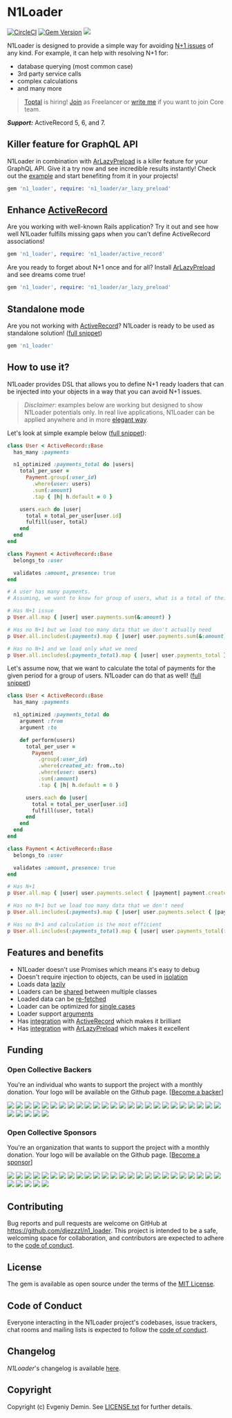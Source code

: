 # N1Loader

[![CircleCI][1]][2]
[![Gem Version][3]][4]
[![][9]][10]

N1Loader is designed to provide a simple way for avoiding [N+1 issues][7] of any kind. 
For example, it can help with resolving N+1 for:
- database querying (most common case)
- 3rd party service calls
- complex calculations
- and many more

> [Toptal](https://www.toptal.com#snag-only-shrewd-web-development-experts) is hiring! [Join](https://www.toptal.com#snag-only-shrewd-web-development-experts) as Freelancer or [write me](mailto:lawliet.djez@gmail.com) if you want to join Core team.

___Support:___ ActiveRecord 5, 6, and 7.

## Killer feature for GraphQL API

N1Loader in combination with [ArLazyPreload][6] is a killer feature for your GraphQL API. 
Give it a try now and see incredible results instantly! Check out the [example](examples/graphql.rb) and start benefiting from it in your projects!

```ruby
gem 'n1_loader', require: 'n1_loader/ar_lazy_preload'
```

## Enhance [ActiveRecord][5]

Are you working with well-known Rails application? Try it out and see how well N1Loader fulfills missing gaps when you can't define ActiveRecord associations!

```ruby
gem 'n1_loader', require: 'n1_loader/active_record'
```

Are you ready to forget about N+1 once and for all? Install [ArLazyPreload][6] and see dreams come true!

```ruby
gem 'n1_loader', require: 'n1_loader/ar_lazy_preload'
```

## Standalone mode

Are you not working with [ActiveRecord][5]? N1Loader is ready to be used as standalone solution! ([full snippet](examples/core.rb))

```ruby
gem 'n1_loader'
```

## How to use it?

N1Loader provides DSL that allows you to define N+1 ready loaders that can 
be injected into your objects in a way that you can avoid N+1 issues.

> _Disclaimer_: examples below are working but designed to show N1Loader potentials only.
In real live applications, N1Loader can be applied anywhere and in more [elegant way](examples/isolated_loader.rb).  

Let's look at simple example below ([full snippet](examples/active_record_integration.rb)):
```ruby
class User < ActiveRecord::Base
  has_many :payments

  n1_optimized :payments_total do |users|
    total_per_user = 
      Payment.group(:user_id)
        .where(user: users)
        .sum(:amount)
        .tap { |h| h.default = 0 }

    users.each do |user|
      total = total_per_user[user.id]
      fulfill(user, total)
    end
  end
end

class Payment < ActiveRecord::Base
  belongs_to :user

  validates :amount, presence: true
end

# A user has many payments. 
# Assuming, we want to know for group of users, what is a total of their payments, we can do the following:

# Has N+1 issue
p User.all.map { |user| user.payments.sum(&:amount) }

# Has no N+1 but we load too many data that we don't actually need
p User.all.includes(:payments).map { |user| user.payments.sum(&:amount) }

# Has no N+1 and we load only what we need
p User.all.includes(:payments_total).map { |user| user.payments_total }
```

Let's assume now, that we want to calculate the total of payments for the given period for a group of users. 
N1Loader can do that as well! ([full snippet](examples/arguments_support.rb)) 

```ruby
class User < ActiveRecord::Base
  has_many :payments

  n1_optimized :payments_total do
    argument :from
    argument :to

    def perform(users)
      total_per_user =
        Payment
          .group(:user_id)
          .where(created_at: from..to)
          .where(user: users)
          .sum(:amount)
          .tap { |h| h.default = 0 }

      users.each do |user|
        total = total_per_user[user.id]
        fulfill(user, total)
      end
    end
  end
end

class Payment < ActiveRecord::Base
  belongs_to :user

  validates :amount, presence: true
end

# Has N+1
p User.all.map { |user| user.payments.select { |payment| payment.created_at >= from && payment.created_at <= to }.sum(&:amount) }

# Has no N+1 but we load too many data that we don't need
p User.all.includes(:payments).map { |user| user.payments.select { |payment| payment.created_at >= from && payment.created_at <= to }.sum(&:amount) }

# Has no N+1 and calculation is the most efficient
p User.all.includes(:payments_total).map { |user| user.payments_total(from: from, to: to) }
```

## Features and benefits

- N1Loader doesn't use Promises which means it's easy to debug
- Doesn't require injection to objects, can be used in [isolation](examples/isolated_loader.rb)
- Loads data [lazily](examples/lazy_loading.rb)
- Loaders can be [shared](examples/shared_loader.rb) between multiple classes
- Loaded data can be [re-fetched](examples/reloading.rb)
- Loader can be optimized for [single cases](examples/single_case.rb)
- Loader support [arguments](examples/arguments_support.rb)
- Has [integration](examples/active_record_integration.rb) with [ActiveRecord][5] which makes it brilliant
- Has [integration](examples/ar_lazy_integration.rb) with [ArLazyPreload][6] which makes it excellent

## Funding

### Open Collective Backers

You're an individual who wants to support the project with a monthly donation. Your logo will be available on the Github page. [[Become a backer](https://opencollective.com/n1_loader#backer)]

<a href="https://opencollective.com/n1_loader/backer/0/website" target="_blank"><img src="https://opencollective.com/n1_loader/backer/0/avatar.svg"></a>
<a href="https://opencollective.com/n1_loader/backer/1/website" target="_blank"><img src="https://opencollective.com/n1_loader/backer/1/avatar.svg"></a>
<a href="https://opencollective.com/n1_loader/backer/2/website" target="_blank"><img src="https://opencollective.com/n1_loader/backer/2/avatar.svg"></a>
<a href="https://opencollective.com/n1_loader/backer/3/website" target="_blank"><img src="https://opencollective.com/n1_loader/backer/3/avatar.svg"></a>
<a href="https://opencollective.com/n1_loader/backer/4/website" target="_blank"><img src="https://opencollective.com/n1_loader/backer/4/avatar.svg"></a>
<a href="https://opencollective.com/n1_loader/backer/5/website" target="_blank"><img src="https://opencollective.com/n1_loader/backer/5/avatar.svg"></a>
<a href="https://opencollective.com/n1_loader/backer/6/website" target="_blank"><img src="https://opencollective.com/n1_loader/backer/6/avatar.svg"></a>
<a href="https://opencollective.com/n1_loader/backer/7/website" target="_blank"><img src="https://opencollective.com/n1_loader/backer/7/avatar.svg"></a>
<a href="https://opencollective.com/n1_loader/backer/8/website" target="_blank"><img src="https://opencollective.com/n1_loader/backer/8/avatar.svg"></a>
<a href="https://opencollective.com/n1_loader/backer/9/website" target="_blank"><img src="https://opencollective.com/n1_loader/backer/9/avatar.svg"></a>
<a href="https://opencollective.com/n1_loader/backer/10/website" target="_blank"><img src="https://opencollective.com/n1_loader/backer/10/avatar.svg"></a>
<a href="https://opencollective.com/n1_loader/backer/11/website" target="_blank"><img src="https://opencollective.com/n1_loader/backer/11/avatar.svg"></a>
<a href="https://opencollective.com/n1_loader/backer/12/website" target="_blank"><img src="https://opencollective.com/n1_loader/backer/12/avatar.svg"></a>
<a href="https://opencollective.com/n1_loader/backer/13/website" target="_blank"><img src="https://opencollective.com/n1_loader/backer/13/avatar.svg"></a>
<a href="https://opencollective.com/n1_loader/backer/14/website" target="_blank"><img src="https://opencollective.com/n1_loader/backer/14/avatar.svg"></a>
<a href="https://opencollective.com/n1_loader/backer/15/website" target="_blank"><img src="https://opencollective.com/n1_loader/backer/15/avatar.svg"></a>
<a href="https://opencollective.com/n1_loader/backer/16/website" target="_blank"><img src="https://opencollective.com/n1_loader/backer/16/avatar.svg"></a>
<a href="https://opencollective.com/n1_loader/backer/17/website" target="_blank"><img src="https://opencollective.com/n1_loader/backer/17/avatar.svg"></a>
<a href="https://opencollective.com/n1_loader/backer/18/website" target="_blank"><img src="https://opencollective.com/n1_loader/backer/18/avatar.svg"></a>
<a href="https://opencollective.com/n1_loader/backer/19/website" target="_blank"><img src="https://opencollective.com/n1_loader/backer/19/avatar.svg"></a>
<a href="https://opencollective.com/n1_loader/backer/20/website" target="_blank"><img src="https://opencollective.com/n1_loader/backer/20/avatar.svg"></a>
<a href="https://opencollective.com/n1_loader/backer/21/website" target="_blank"><img src="https://opencollective.com/n1_loader/backer/21/avatar.svg"></a>
<a href="https://opencollective.com/n1_loader/backer/22/website" target="_blank"><img src="https://opencollective.com/n1_loader/backer/22/avatar.svg"></a>
<a href="https://opencollective.com/n1_loader/backer/23/website" target="_blank"><img src="https://opencollective.com/n1_loader/backer/23/avatar.svg"></a>
<a href="https://opencollective.com/n1_loader/backer/24/website" target="_blank"><img src="https://opencollective.com/n1_loader/backer/24/avatar.svg"></a>
<a href="https://opencollective.com/n1_loader/backer/25/website" target="_blank"><img src="https://opencollective.com/n1_loader/backer/25/avatar.svg"></a>
<a href="https://opencollective.com/n1_loader/backer/26/website" target="_blank"><img src="https://opencollective.com/n1_loader/backer/26/avatar.svg"></a>
<a href="https://opencollective.com/n1_loader/backer/27/website" target="_blank"><img src="https://opencollective.com/n1_loader/backer/27/avatar.svg"></a>
<a href="https://opencollective.com/n1_loader/backer/28/website" target="_blank"><img src="https://opencollective.com/n1_loader/backer/28/avatar.svg"></a>
<a href="https://opencollective.com/n1_loader/backer/29/website" target="_blank"><img src="https://opencollective.com/n1_loader/backer/29/avatar.svg"></a>

### Open Collective Sponsors

You're an organization that wants to support the project with a monthly donation. Your logo will be available on the Github page. [[Become a sponsor](https://opencollective.com/n1_loader#sponsor)]

<a href="https://opencollective.com/n1_loader/sponsor/0/website" target="_blank"><img src="https://opencollective.com/n1_loader/sponsor/0/avatar.svg"></a>
<a href="https://opencollective.com/n1_loader/sponsor/1/website" target="_blank"><img src="https://opencollective.com/n1_loader/sponsor/1/avatar.svg"></a>
<a href="https://opencollective.com/n1_loader/sponsor/2/website" target="_blank"><img src="https://opencollective.com/n1_loader/sponsor/2/avatar.svg"></a>
<a href="https://opencollective.com/n1_loader/sponsor/3/website" target="_blank"><img src="https://opencollective.com/n1_loader/sponsor/3/avatar.svg"></a>
<a href="https://opencollective.com/n1_loader/sponsor/4/website" target="_blank"><img src="https://opencollective.com/n1_loader/sponsor/4/avatar.svg"></a>
<a href="https://opencollective.com/n1_loader/sponsor/5/website" target="_blank"><img src="https://opencollective.com/n1_loader/sponsor/5/avatar.svg"></a>
<a href="https://opencollective.com/n1_loader/sponsor/6/website" target="_blank"><img src="https://opencollective.com/n1_loader/sponsor/6/avatar.svg"></a>
<a href="https://opencollective.com/n1_loader/sponsor/7/website" target="_blank"><img src="https://opencollective.com/n1_loader/sponsor/7/avatar.svg"></a>
<a href="https://opencollective.com/n1_loader/sponsor/8/website" target="_blank"><img src="https://opencollective.com/n1_loader/sponsor/8/avatar.svg"></a>
<a href="https://opencollective.com/n1_loader/sponsor/9/website" target="_blank"><img src="https://opencollective.com/n1_loader/sponsor/9/avatar.svg"></a>
<a href="https://opencollective.com/n1_loader/sponsor/10/website" target="_blank"><img src="https://opencollective.com/n1_loader/sponsor/10/avatar.svg"></a>
<a href="https://opencollective.com/n1_loader/sponsor/11/website" target="_blank"><img src="https://opencollective.com/n1_loader/sponsor/11/avatar.svg"></a>
<a href="https://opencollective.com/n1_loader/sponsor/12/website" target="_blank"><img src="https://opencollective.com/n1_loader/sponsor/12/avatar.svg"></a>
<a href="https://opencollective.com/n1_loader/sponsor/13/website" target="_blank"><img src="https://opencollective.com/n1_loader/sponsor/13/avatar.svg"></a>
<a href="https://opencollective.com/n1_loader/sponsor/14/website" target="_blank"><img src="https://opencollective.com/n1_loader/sponsor/14/avatar.svg"></a>
<a href="https://opencollective.com/n1_loader/sponsor/15/website" target="_blank"><img src="https://opencollective.com/n1_loader/sponsor/15/avatar.svg"></a>
<a href="https://opencollective.com/n1_loader/sponsor/16/website" target="_blank"><img src="https://opencollective.com/n1_loader/sponsor/16/avatar.svg"></a>
<a href="https://opencollective.com/n1_loader/sponsor/17/website" target="_blank"><img src="https://opencollective.com/n1_loader/sponsor/17/avatar.svg"></a>
<a href="https://opencollective.com/n1_loader/sponsor/18/website" target="_blank"><img src="https://opencollective.com/n1_loader/sponsor/18/avatar.svg"></a>
<a href="https://opencollective.com/n1_loader/sponsor/19/website" target="_blank"><img src="https://opencollective.com/n1_loader/sponsor/19/avatar.svg"></a>
<a href="https://opencollective.com/n1_loader/sponsor/20/website" target="_blank"><img src="https://opencollective.com/n1_loader/sponsor/20/avatar.svg"></a>
<a href="https://opencollective.com/n1_loader/sponsor/21/website" target="_blank"><img src="https://opencollective.com/n1_loader/sponsor/21/avatar.svg"></a>
<a href="https://opencollective.com/n1_loader/sponsor/22/website" target="_blank"><img src="https://opencollective.com/n1_loader/sponsor/22/avatar.svg"></a>
<a href="https://opencollective.com/n1_loader/sponsor/23/website" target="_blank"><img src="https://opencollective.com/n1_loader/sponsor/23/avatar.svg"></a>
<a href="https://opencollective.com/n1_loader/sponsor/24/website" target="_blank"><img src="https://opencollective.com/n1_loader/sponsor/24/avatar.svg"></a>
<a href="https://opencollective.com/n1_loader/sponsor/25/website" target="_blank"><img src="https://opencollective.com/n1_loader/sponsor/25/avatar.svg"></a>
<a href="https://opencollective.com/n1_loader/sponsor/26/website" target="_blank"><img src="https://opencollective.com/n1_loader/sponsor/26/avatar.svg"></a>
<a href="https://opencollective.com/n1_loader/sponsor/27/website" target="_blank"><img src="https://opencollective.com/n1_loader/sponsor/27/avatar.svg"></a>
<a href="https://opencollective.com/n1_loader/sponsor/28/website" target="_blank"><img src="https://opencollective.com/n1_loader/sponsor/28/avatar.svg"></a>
<a href="https://opencollective.com/n1_loader/sponsor/29/website" target="_blank"><img src="https://opencollective.com/n1_loader/sponsor/29/avatar.svg"></a>

## Contributing

Bug reports and pull requests are welcome on GitHub at https://github.com/djezzzl/n1_loader. 
This project is intended to be a safe, welcoming space for collaboration, and contributors are expected to adhere to the [code of conduct](CODE_OF_CONDUCT.md).

## License

The gem is available as open source under the terms of the [MIT License](https://opensource.org/licenses/MIT).

## Code of Conduct

Everyone interacting in the N1Loader project's codebases, issue trackers, chat rooms and mailing lists is expected to follow the [code of conduct](CODE_OF_CONDUCT.md).

## Changelog

*N1Loader*'s changelog is available [here](CHANGELOG.md).

## Copyright

Copyright (c) Evgeniy Demin. See [LICENSE.txt](LICENSE.txt) for further details.

[1]: https://circleci.com/gh/djezzzl/n1_loader/tree/master.svg?style=shield
[2]: https://circleci.com/gh/djezzzl/n1_loader/tree/master
[3]: https://badge.fury.io/rb/n1_loader.svg
[4]: https://badge.fury.io/rb/n1_loader
[5]: https://github.com/rails/rails/tree/main/activerecord
[6]: https://github.com/DmitryTsepelev/ar_lazy_preload
[7]: https://stackoverflow.com/questions/97197/what-is-the-n1-selects-problem-in-orm-object-relational-mapping
[8]: https://github.com/djezzzl/n1_loader
[9]: https://opencollective.com/n1_loader/tiers/badge.svg
[10]: https://opencollective.com/n1_loader#support
